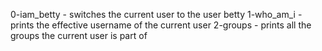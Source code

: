 0-iam_betty - switches the current user to the user betty
1-who_am_i - prints the effective username of the current user
2-groups - prints all the groups the current user is part of
